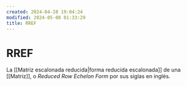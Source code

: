 ```yaml
---
created: 2024-04-28 19:04:24
modified: 2024-05-08 01:33:29
title: RREF
---
```


# RREF

La [[Matriz escalonada reducida|forma reducida escalonada]] de una [[Matriz]], o *Reduced Row Echelon Form* por sus siglas en inglés.
